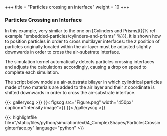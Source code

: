 +++
title = "Particles crossing an interface"
weight = 10
+++

### Particles Crossing an Interface

In this example, very similar to the one on [Cylinders and Prisms]({{% ref-example "embedded-particles/cylinders-and-prisms" %}}), it is shown how to position particles in order to cross multilayer interfaces: the $z$ position of particles originally located within the air layer must be adjusted slightly downwards in order to cross the air-substrate interface.

The simulation kernel automatically detects particles crossing interfaces and adjusts the calculations accordingly, causing a drop on speed to complete each simulation.

The script below models a air-substrate bilayer in which cylindrical particles made of two materials are added to the air layer and their $z$ coordinate is shifted downwards in order to cross the air-substrate interface.


{{< galleryscg >}}
{{< figscg src="Figure.png" width="450px" caption="Intensity image">}}
{{< /galleryscg >}}

{{< highlightfile file="/static/files/python/simulation/ex04_ComplexShapes/ParticlesCrossingInterface.py" language="python" >}}
